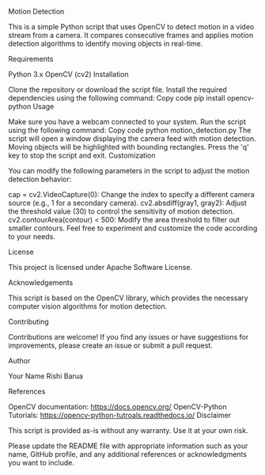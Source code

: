 Motion Detection

This is a simple Python script that uses OpenCV to detect motion in a video stream from a camera. It compares consecutive frames and applies motion detection algorithms to identify moving objects in real-time.

Requirements

Python 3.x
OpenCV (cv2)
Installation

Clone the repository or download the script file.
Install the required dependencies using the following command:
Copy code
pip install opencv-python
Usage

Make sure you have a webcam connected to your system.
Run the script using the following command:
Copy code
python motion_detection.py
The script will open a window displaying the camera feed with motion detection.
Moving objects will be highlighted with bounding rectangles.
Press the 'q' key to stop the script and exit.
Customization

You can modify the following parameters in the script to adjust the motion detection behavior:

cap = cv2.VideoCapture(0): Change the index to specify a different camera source (e.g., 1 for a secondary camera).
cv2.absdiff(gray1, gray2): Adjust the threshold value (30) to control the sensitivity of motion detection.
cv2.contourArea(contour) < 500: Modify the area threshold to filter out smaller contours.
Feel free to experiment and customize the code according to your needs.

License

This project is licensed under Apache Software License.

Acknowledgements

This script is based on the OpenCV library, which provides the necessary computer vision algorithms for motion detection.

Contributing

Contributions are welcome! If you find any issues or have suggestions for improvements, please create an issue or submit a pull request.

Author 

Your Name Rishi Barua

References

OpenCV documentation: https://docs.opencv.org/
OpenCV-Python Tutorials: https://opencv-python-tutroals.readthedocs.io/
Disclaimer

This script is provided as-is without any warranty. Use it at your own risk.

Please update the README file with appropriate information such as your name, GitHub profile, and any additional references or acknowledgments you want to include.
